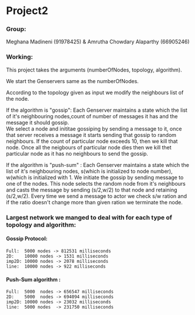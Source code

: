# Project2

### Group:
Meghana Madineni (91978425) & Amrutha Chowdary Alaparthy (66905246)

### Working:
  This project takes the arguments (numberOfNodes, topology, algorithm).
  
  We start the Genservers same as the numberOfNodes.
  
  According to the topology given as input we modify the neighbours list of the node. 
  
  If the algorithm is "gossip": Each Genserver maintains a state which the list of it's neighbouring nodes,count of number of messages it has and the message it should gossip.  
  We select a node and inititae gossiping by sending a message to it, once that server receives a message it starts sending that gossip to random neighbours. If the count of particular node exceeds 10, then we kill that node. Once all the neigbours of particular node dies then  we kill thet particular node as it has no neighbours to send the gossip.

  If the algorithm is "push-sum" : Each Genserver maintains a state which the list of it's neighbouring nodes, s(which is initialized to node number), w(which is initialized with 1.
  We initiate the gossip by sending message to one of the nodes. This node selects the random node from it's neighbours and casts the message by sending (s/2,w/2) to that node and retaining (s/2,w/2).
  Every time we send a message to actor we check s/w ration and if the ratio doesn't change more than given ration we terminate the node. 


### Largest network we manged to deal with for each type of topology and algorithm:
#### Gossip Protocol:
    Full:  5000 nodes -> 812531 milliseconds
    2D:    10000 nodes -> 1531 milliseconds
    imp2D: 10000 nodes -> 2078 milliseconds
    line:  10000 nodes -> 922 milliseconds
#### Push-Sum algorithm :
    Full:  5000  nodes -> 656547 milliseconds
    2D:    5000  nodes -> 694094 milliseconds
    imp2D: 10000 nodes -> 23032 milliseconds
    line:  5000 nodes  -> 231750 milliseconds
